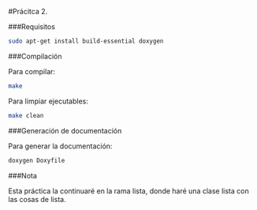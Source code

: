 #Prácitca 2.

###Requisitos
```bash
sudo apt-get install build-essential doxygen
```

###Compilación

Para compilar:
```bash
make
```

Para limpiar ejecutables:
```bash
make clean
```

###Generación de documentación

Para generar la documentación:
```bash
doxygen Doxyfile
```

###Nota

Esta práctica la continuaré en la rama lista, donde haré una clase lista 
con las cosas de lista.
